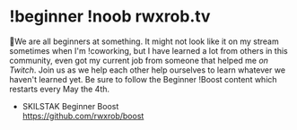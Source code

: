 # !beginner !noob rwxrob.tv

🔰We are all beginners at something. It might not look like it on my stream sometimes when I'm !coworking, but I have learned a lot from others in this community, even got my current job from someone that helped me *on Twitch*. Join us as we help each other help ourselves to learn whatever we haven't learned yet. Be sure to follow the Beginner !Boost content which restarts every May the 4th.

* SKILSTAK Beginner Boost  
  <https://github.com/rwxrob/boost>
